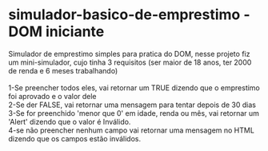 # simulador-basico-de-emprestimo - DOM iniciante

Simulador de emprestimo simples para pratica do DOM, nesse projeto fiz um mini-simulador, cujo tinha 3 requisitos (ser maior de 18 anos, ter 2000 de renda e 6 meses trabalhando) <br>
<br> 1-Se preencher todos eles, vai retornar um TRUE dizendo que o emprestimo foi aprovado e o valor dele <br> 2-Se der FALSE, vai retornar uma mensagem para tentar depois de 30 dias
<br>3-Se for preenchido 'menor que 0' em idade, renda ou mês, vai retornar um 'Alert' dizendo que o valor é Inválido. <br> 4-se não preencher nenhum campo
vai retornar uma mensagem no HTML dizendo que os campos estão inválidos. 
